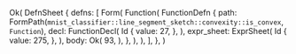 Ok(
    DefnSheet {
        defns: [
            Form(
                Function(
                    FunctionDefn {
                        path: FormPath(`mnist_classifier::line_segment_sketch::convexity::is_convex`, `Function`),
                        decl: FunctionDecl(
                            Id {
                                value: 27,
                            },
                        ),
                        expr_sheet: ExprSheet(
                            Id {
                                value: 275,
                            },
                        ),
                        body: Ok(
                            93,
                        ),
                    },
                ),
            ),
        ],
    },
)